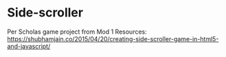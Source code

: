 # Side-scroller
Per Scholas game project from Mod 1
Resources:
https://shubhamjain.co/2015/04/20/creating-side-scroller-game-in-html5-and-javascript/

